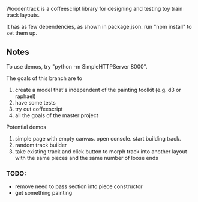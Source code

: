 Woodentrack is a coffeescript library for designing and testing toy train track layouts.

It has as few dependencies, as shown in package.json.  run "npm install" to set them up.

## Notes

To use demos, try "python -m SimpleHTTPServer 8000".

The goals of this branch are to
 1. create a model that's independent of the painting toolkit (e.g. d3 or raphael)
 2. have some tests
 3. try out coffeescript
 4. all the goals of the master project

Potential demos
 1. simple page with empty canvas.  open console.  start building track.
 2. random track builder
 3. take existing track and click button to morph track into another layout with the same pieces and the same number of loose ends

### TODO:
 - remove need to pass section into piece constructor
 - get something painting